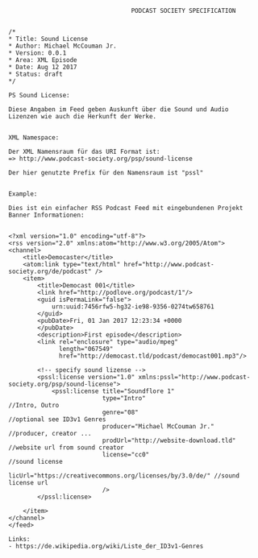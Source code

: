                                       PODCAST SOCIETY SPECIFICATION
                                      
                                      
    /*
    * Title: Sound License
    * Author: Michael McCouman Jr.
    * Version: 0.0.1
    * Area: XML Episode
    * Date: Aug 12 2017
    * Status: draft
    */                                  

    PS Sound License:

    Diese Angaben im Feed geben Auskunft über die Sound und Audio 
    Lizenzen wie auch die Herkunft der Werke. 


    XML Namespace:

    Der XML Namensraum für das URI Format ist:
    => http://www.podcast-society.org/psp/sound-license

    Der hier genutzte Prefix für den Namensraum ist "pssl"


    Example:
    
    Dies ist ein einfacher RSS Podcast Feed mit eingebundenen Projekt Banner Informationen:


    <?xml version="1.0" encoding="utf-8"?>
    <rss version="2.0" xmlns:atom="http://www.w3.org/2005/Atom">
    <channel>
        <title>Democaster</title>
        <atom:link type="text/html" href="http://www.podcast-society.org/de/podcast" />
        <item>
            <title>Democast 001</title>
            <link href="http://podlove.org/podcast/1"/>
            <guid isPermaLink="false">
                urn:uuid:7456rfw5-hg32-ie98-9356-0274tw658761
            </guid>
            <pubDate>Fri, 01 Jan 2017 12:23:34 +0000
            </pubDate>
            <description>First episode</description>
            <link rel="enclosure" type="audio/mpeg"
                  length="067549"
                  href="http://democast.tld/podcast/democast001.mp3"/>
            
            <!-- specify sound lizense -->
            <pssl:license version="1.0" xmlns:pssl="http://www.podcast-society.org/psp/sound-license">
                <pssl:license title="Soundflore 1"
                              type="Intro"                                //Intro, Outro
                              genre="08"                                  //optional see ID3v1 Genres
                              producer="Michael McCouman Jr."             //producer, creator ...
                              prodUrl="http://website-download.tld"       //website url from sound creator
                              license="cc0"                               //sound license
                              licUrl="https://creativecommons.org/licenses/by/3.0/de/" //sound license url
                              />
            </pssl:license>
        
        </item>
    </channel>
    </feed>

    Links:
    - https://de.wikipedia.org/wiki/Liste_der_ID3v1-Genres
